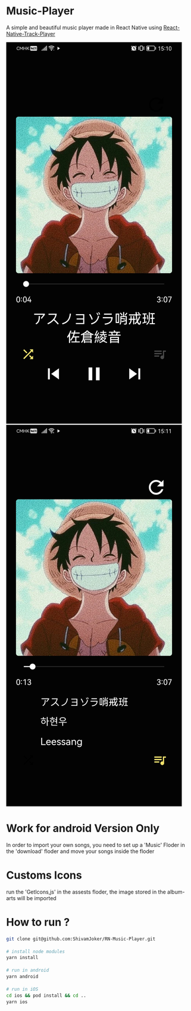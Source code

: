 

# Music-Player

A simple and beautiful music player made in React Native using [React-Native-Track-Player](https://react-native-track-player.js.org)



![alt text](MyMusicSongDefaultScreen.jpg)
![alt text](MyMusicSongListScreen.jpg)

# Work for android Version Only
In order to import your own songs, you need to set up a 'Music' Floder in the  'download' floder and move your songs inside the floder


# Customs Icons
run the 'GetIcons,js' in the assests floder, the image stored in the album-arts will be imported

# How to run ?

```sh
git clone git@github.com:ShivamJoker/RN-Music-Player.git

# install node modules
yarn install

# run in android
yarn android

# run in iOS
cd ios && pod install && cd ..
yarn ios

```
